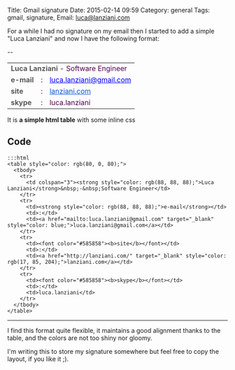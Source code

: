 Title: Gmail signature
Date: 2015-02-14 09:59
Category: general
Tags: gmail, signature,
Email: luca@lanziani.com

For a while I had no signature on my email then I started to add a simple "Luca Lanziani" and now I have the following format:

--
<table style="color: rgb(80, 0, 80);">
  <tbody>
    <tr>
      <td colspan="3"><strong style="color: rgb(88, 88, 88);">Luca Lanziani</strong>&nbsp;-&nbsp;Software Engineer</td>
    </tr>
    <tr>
      <td><strong style="color: rgb(88, 88, 88);">e-mail</strong></td>
      <td>:</td>
      <td><a href="mailto:luca.lanziani@gmail.com" target="_blank" style="color: blue;">luca.lanziani@gmail.com</a></td>
    </tr>
    <tr>
      <td><font color="#585858"><b>site</b></font></td>
      <td>:</td>
      <td><a href="http://lanziani.com/" target="_blank" style="color: rgb(17, 85, 204);">lanziani.com</a></td>
    </tr>
    <tr>
      <td><font color="#585858"><b>skype</b></font></td>
      <td>:</td>
      <td>luca.lanziani</td>
    </tr>
  </tbody>
</table>

It is __a simple html table__ with some inline css

## Code

	:::html
	<table style="color: rgb(80, 0, 80);">
	  <tbody>
	    <tr>
	      <td colspan="3"><strong style="color: rgb(88, 88, 88);">Luca Lanziani</strong>&nbsp;-&nbsp;Software Engineer</td>
	    </tr>
	    <tr>
	      <td><strong style="color: rgb(88, 88, 88);">e-mail</strong></td>
	      <td>:</td>
	      <td><a href="mailto:luca.lanziani@gmail.com" target="_blank" style="color: blue;">luca.lanziani@gmail.com</a></td>
	    </tr>
	    <tr>
	      <td><font color="#585858"><b>site</b></font></td>
	      <td>:</td>
	      <td><a href="http://lanziani.com/" target="_blank" style="color: rgb(17, 85, 204);">lanziani.com</a></td>
	    </tr>
	    <tr>
	      <td><font color="#585858"><b>skype</b></font></td>
	      <td>:</td>
	      <td>luca.lanziani</td>
	    </tr>
	  </tbody>
	</table>
---

I find this format quite flexible, it maintains a good alignment thanks to the table, and the colors are not too shiny nor gloomy.

I'm writing this to store my signature somewhere but feel free to copy the layout, if you like it ;).
